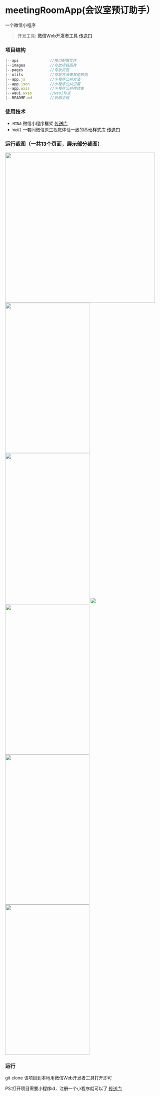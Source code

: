 # meetingRoomApp(会议室预订助手）
一个微信小程序


> 开发工具: **微信Web开发者工具** [传送门](https://developers.weixin.qq.com/miniprogram/dev/devtools/download.html)

### 项目结构
```Javascript
|--api              //接口配置文件
|--images           //存放项目图片
|--pages            //存放页面
|--utils            //存放方法等其他数据
|--app.js           //小程序公共方法
|--app.json         //小程序公共设置
|--app.wxss         //小程序公共样式表
|--weui.wxss        //weui样式
|--README.md        //说明文档
```

### 使用技术
- `MINA` 微信小程序框架 [传送门](https://developers.weixin.qq.com/miniprogram/dev/framework/MINA.html/)
- `WeUI` 一套同微信原生视觉体验一致的基础样式库 [传送门](https://weui.io/)

### 运行截图（一共13个页面，展示部分截图）
<img src="https://mmbiz.qpic.cn/mmbiz_jpg/TeNk3QFQF1kkt4ruX2SOvs5DoKZ5CuKpJ7YKNLwAWOHzPNmjoR8ZH8ibDhJiaNNAxiacdZjLgPVBOZVOsypmiaiaOQg/640?wx_fmt=jpeg" height="480" />
<img src="https://mmbiz.qpic.cn/mmbiz_jpg/TeNk3QFQF1kkt4ruX2SOvs5DoKZ5CuKpcWMWkJoDQs1bFkjMibKQV2v997SgibGGEqicvPQ7uchFebklhIIFH1oeg/640?wx_fmt=jpeg" width="270" height="480" />
<img src="https://mmbiz.qpic.cn/mmbiz_jpg/TeNk3QFQF1kkt4ruX2SOvs5DoKZ5CuKpQywXhuQZSM8AYYPrB5T277fjTsSZGic0sHbFD3LfD7ibDbicz8SkLj4rQ/640?wx_fmt=jpeg" width="270" height="480" />
<img src="https://mmbiz.qpic.cn/mmbiz_jpg/TeNk3QFQF1kkt4ruX2SOvs5DoKZ5CuKptrJRtDKJQn5qRxxicX5uIGG1yLWiavukd3361xoQBder0DnYUh7w1vBw/640?wx_fmt=jpeg" />
<img src="https://mmbiz.qpic.cn/mmbiz_jpg/TeNk3QFQF1kkt4ruX2SOvs5DoKZ5CuKpXsObicNLztmM4443Yx7vwgMndxYm2cshXYh1JEuCicTWvcKwZibfsjMhw/640?wx_fmt=jpeg" width="270" height="480" />
<img src="https://mmbiz.qpic.cn/mmbiz_jpg/TeNk3QFQF1kkt4ruX2SOvs5DoKZ5CuKpYkG5FHleudJTeWmlt60tqCz6GnBVVjokbbxwErP1RKhI0GWHvm0l6w/640?wx_fmt=jpeg" width="270" height="480" />
<img src="https://mmbiz.qpic.cn/mmbiz_jpg/TeNk3QFQF1kkt4ruX2SOvs5DoKZ5CuKpZd8FOOsHicKfXafnyFXmkxVADyteYiagtRXO5hIWwbkrzU7Vr3JuZaUQ/640?wx_fmt=jpeg" width="270" height="480"/>

### 运行
git clone 该项目到本地用微信Web开发者工具打开即可

PS:打开项目需要小程序id，注册一个小程序就可以了 [传送门](https://mp.weixin.qq.com/cgi-bin/wx)